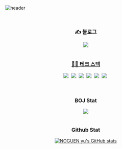 ![header](https://capsule-render.vercel.app/api?type=waving&color=0:FC9F48,100:FCE48F&height=300&section=header&text=NOGUEN&fontSize=90&fontColor=FFFFFF)

<br>

<h3 align="center">✍️ 블로그</h3>
<div align="center">
<a href="https://noguen.com" target="_blank"><img src="https://img.shields.io/badge/NOGUEN 블로그-000000?style=for-the-badge&logo=tistory&logoColor=FFFFFF"/>

<br>
<br>

<h3 align="center">🧑‍💻 테크 스택</h3>

<div align="center">
<img src="https://img.shields.io/badge/dart-0175C2?style=flat-square&logo=dart&logoColor=white"/></a>&nbsp
<img src="https://img.shields.io/badge/flutter-02569B?style=flat-square&logo=flutter&logoColor=white"/></a>&nbsp
<img src="https://img.shields.io/badge/React-61DAFB?style=flat-square&logo=React&logoColor=black"/></a>&nbsp
<img src="https://img.shields.io/badge/JavaScript-F7DF1E?style=flat-square&logo=JavaScript&logoColor=black"/></a>&nbsp
<img src="https://img.shields.io/badge/TypeScript-3178C6?style=flat-square&logo=TypeScript&logoColor=white"/>&nbsp
<img src="https://img.shields.io/badge/Next.js-000000?style=flat-square&logo=Next.js&logoColor=white"/>&nbsp
<div/>

<br>
<br>

<h3 align="center">BOJ Stat</h3>
<div align="center">
<img align='center' src="http://mazassumnida.wtf/api/v2/generate_badge?boj=nhg1113">

<br>
<br>

<h3 align="center">Github Stat</h3>

[![NOGUEN yu's GitHub stats](https://github-readme-stats.vercel.app/api?username=NOGUEN)](https://github.com/NOGUEN/github-readme-stats)
